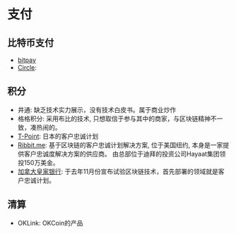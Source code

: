 支付
===

## 比特币支付
* [bitpay]()
* [Circle](https://www.circle.com/zh): 

## 积分
* 井通: 缺乏技术实力展示，没有技术白皮书。属于商业炒作
* 格格积分: 采用布比的技术, 只想取信于参与其中的商家，与区块链精神不一致，凑热闹的。
* [T-Point](http://tsite.jp/): 日本的客户忠诚计划
* [Ribbit.me](http://www.ribbit.me/): 基于区块链的客户忠诚计划解决方案, 位于美国纽约, 本身是一家提供客户忠诚度解决方案的供应商。 由总部位于迪拜的投资公司Hayaat集团领投150万美金。
* [加拿大皇家银行](): 于去年11月份宣布试验区块链技术，首先部署的领域就是客户忠诚计划。


## 清算
* OKLink: OKCoin的产品
